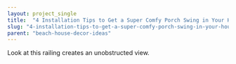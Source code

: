 ```yaml
---
layout: project_single
title:  "4 Installation Tips to Get a Super Comfy Porch Swing in Your House"
slug: "4-installation-tips-to-get-a-super-comfy-porch-swing-in-your-house"
parent: "beach-house-decor-ideas"
---
```

Look at this railing creates an unobstructed view.